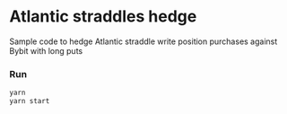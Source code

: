 # Atlantic straddles hedge

Sample code to hedge Atlantic straddle write position purchases against Bybit with long puts

### Run

```bash
yarn
yarn start
```
